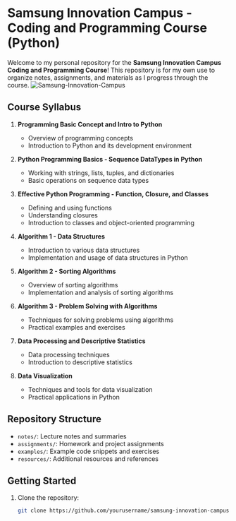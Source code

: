 # Samsung Innovation Campus - Coding and Programming Course (Python)

Welcome to my personal repository for the **Samsung Innovation Campus Coding and Programming Course**! This repository is for my own use to organize notes, assignments, and materials as I progress through the course.
![Samsung-Innovation-Campus](https://github.com/user-attachments/assets/33c9be2f-047c-45e9-9180-6f7d7960dd4b)


## Course Syllabus

1. **Programming Basic Concept and Intro to Python**
   - Overview of programming concepts
   - Introduction to Python and its development environment

2. **Python Programming Basics - Sequence DataTypes in Python**
   - Working with strings, lists, tuples, and dictionaries
   - Basic operations on sequence data types

3. **Effective Python Programming - Function, Closure, and Classes**
   - Defining and using functions
   - Understanding closures
   - Introduction to classes and object-oriented programming

4. **Algorithm 1 - Data Structures**
   - Introduction to various data structures
   - Implementation and usage of data structures in Python

5. **Algorithm 2 - Sorting Algorithms**
   - Overview of sorting algorithms
   - Implementation and analysis of sorting algorithms

6. **Algorithm 3 - Problem Solving with Algorithms**
   - Techniques for solving problems using algorithms
   - Practical examples and exercises

7. **Data Processing and Descriptive Statistics**
   - Data processing techniques
   - Introduction to descriptive statistics

8. **Data Visualization**
   - Techniques and tools for data visualization
   - Practical applications in Python

## Repository Structure

- `notes/`: Lecture notes and summaries
- `assignments/`: Homework and project assignments
- `examples/`: Example code snippets and exercises
- `resources/`: Additional resources and references

## Getting Started

1. Clone the repository:
   ```bash
   git clone https://github.com/yourusername/samsung-innovation-campus-python.git
